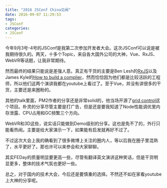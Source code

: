 ```yaml
---
title: "2016 JSConf China见闻"
date: 2016-09-07 11:29:53
tags: 
- JSConf
categories: 
- JSConf
---
```


今年9月3号-4号的JSConf是我第二次参加开发者大会。这次JSConf可以说是被我期待很久的。两天，十多个Topic，来自各大国外公司的大神，Vue、RxJS、WebVR等话题，让我非常期待。

<!-- more -->

然而最终的结果只能说是差强人意。真正有干货的主要是Ben Lesh的[RxJS]()以及James Kyle的[How to build a complier]()，然而恰恰因为他们都是比较活跃的工程师，所以他们这两个演讲我都在youtube上看过了。至于Vue，并没有讲很多的干货，主要还是来圈粉的。

其他的talk里面，PM2作者的分享还是非常solid的，他当场开源了[grid control]()这个项目。朴灵的分享尽管主要是打广告，但是还是要我知道了Node性能调优里内存泄露、CPU占用和GC频繁三个方向。

WebVR和3D这些，说实话只能做到Demo级别的分享。这也是免不了的，外行只能看热闹。主要是给大家演示一下，如果能有启发就再好不过了。

不过这次大会上我的确看到了很多微博上关注的圈内人，等以后我在圈子里混熟了，水平更好了。那也许可以来参会和大家聊聊。

其实FEDay的质量明显要更高一些，尽管有翻译英文演讲这种笑话，但是干货明显更多，整体的技术气氛也更好一些。

总之，对于国内的技术大会，今后还是要慎重的选择。不然还不如在家看youtube上大神的分享呢。